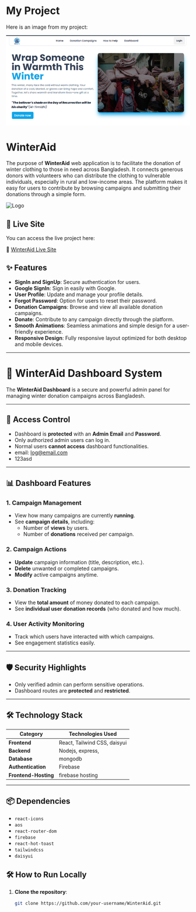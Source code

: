 # My Project

Here is an image from my project:

![Project Image](https://github.com/kamrul-islam-sunny/winterAid-final-client-side/blob/main/image.png?raw=true)

# WinterAid

The purpose of **WinterAid** web application is to facilitate the donation of winter clothing to those in need across Bangladesh. It connects generous donors with volunteers who can distribute the clothing to vulnerable individuals, especially in rural and low-income areas. The platform makes it easy for users to contribute by browsing campaigns and submitting their donations through a simple form.

![Logo](https://i.ibb.co.com/6N5q78F/logo.png)

## 🚀 **Live Site**

You can access the live project here:

🔗 [WinterAid Live Site](https://tangerine-kleicha-177215.netlify.app/)

## ✨ **Features**

- **SignIn and SignUp**: Secure authentication for users.
- **Google SignIn**: Sign in easily with Google.
- **User Profile**: Update and manage your profile details.
- **Forgot Password**: Option for users to reset their password.
- **Donation Campaigns**: Browse and view all available donation campaigns.
- **Donate**: Contribute to any campaign directly through the platform.
- **Smooth Animations**: Seamless animations and simple design for a user-friendly experience.
- **Responsive Design**: Fully responsive layout optimized for both desktop and mobile devices.

---

# 🧥 WinterAid Dashboard System

The **WinterAid Dashboard** is a secure and powerful admin panel for managing winter donation campaigns across Bangladesh.

---

## 🔐 Access Control

- Dashboard is **protected** with an **Admin Email** and **Password**.
- Only authorized admin users can log in.
- Normal users **cannot access** dashboard functionalities.
- email: log@email.com
- 123asd

---

## 📊 Dashboard Features

### 1. Campaign Management

- View how many campaigns are currently **running**.
- See **campaign details**, including:
  - Number of **views** by users.
  - Number of **donations** received per campaign.

### 2. Campaign Actions

- **Update** campaign information (title, description, etc.).
- **Delete** unwanted or completed campaigns.
- **Modify** active campaigns anytime.

### 3. Donation Tracking

- View the **total amount** of money donated to each campaign.
- See **individual user donation records** (who donated and how much).

### 4. User Activity Monitoring

- Track which users have interacted with which campaigns.
- See engagement statistics easily.

---

## 🛡️ Security Highlights

- Only verified admin can perform sensitive operations.
- Dashboard routes are **protected** and **restricted**.

---


## 🛠️ Technology Stack

| Category           | Technologies Used                                               |
| ------------------ | --------------------------------------------------------------- |
| **Frontend**       |  React, Tailwind CSS, daisyui                                   |
| **Backend**        | Nodejs, express,                                                |
| **Database**       | mongodb                                                         |
| **Authentication** | Firebase                                                        |
| **Frontend-Hosting**        | firebase hosting                                                          |

---

## 📦 **Dependencies**

- `react-icons`
- `aos`
- `react-router-dom`
- `firebase`
- `react-hot-toast`
- `tailwindcss`
- `daisyui`


## 🛠️ **How to Run Locally**

1. **Clone the repository**:
   ```bash
   git clone https://github.com/your-username/WinterAid.git

